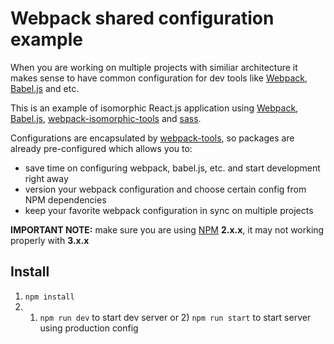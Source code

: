 # Webpack shared configuration example

When you are working on multiple projects with similiar architecture it makes sense to have common configuration for dev tools like [Webpack](webpack.github.io), [Babel.js](https://babeljs.io) and etc.

This is an example of isomorphic React.js application using [Webpack](webpack.github.io), [Babel.js](https://babeljs.io), [webpack-isomorphic-tools](https://www.npmjs.com/package/webpack-isomorphic-tools) and [sass](http://sass-lang.com/).
 
Configurations are encapsulated by [webpack-tools](https://github.com/sergesemashko/webpack-tools), so packages are already pre-configured which allows you to:
 
- save time on configuring webpack, babel.js, etc. and start development right away
- version your webpack configuration and choose certain config from NPM dependencies
- keep your favorite webpack configuration in sync on multiple projects


**IMPORTANT NOTE:** make sure you are using [NPM](www.npmjs.com) **2.x.x**, it may not working properly with **3.x.x** 

## Install

1. `npm install`
2. 1) `npm run dev` to start dev server or 2) `npm run start` to start server using production config
